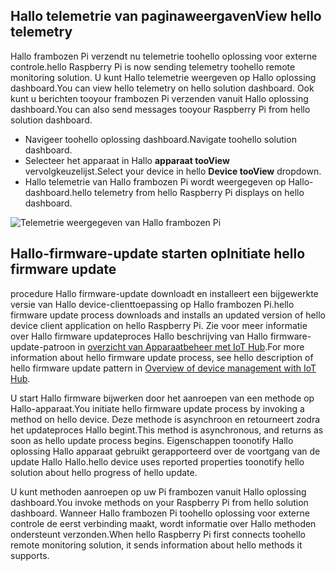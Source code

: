 ## <a name="view-hello-telemetry"></a><span data-ttu-id="4a7d2-101">Hallo telemetrie van paginaweergaven</span><span class="sxs-lookup"><span data-stu-id="4a7d2-101">View hello telemetry</span></span>

<span data-ttu-id="4a7d2-102">Hallo frambozen Pi verzendt nu telemetrie toohello oplossing voor externe controle.</span><span class="sxs-lookup"><span data-stu-id="4a7d2-102">hello Raspberry Pi is now sending telemetry toohello remote monitoring solution.</span></span> <span data-ttu-id="4a7d2-103">U kunt Hallo telemetrie weergeven op Hallo oplossing dashboard.</span><span class="sxs-lookup"><span data-stu-id="4a7d2-103">You can view hello telemetry on hello solution dashboard.</span></span> <span data-ttu-id="4a7d2-104">Ook kunt u berichten tooyour frambozen Pi verzenden vanuit Hallo oplossing dashboard.</span><span class="sxs-lookup"><span data-stu-id="4a7d2-104">You can also send messages tooyour Raspberry Pi from hello solution dashboard.</span></span>

- <span data-ttu-id="4a7d2-105">Navigeer toohello oplossing dashboard.</span><span class="sxs-lookup"><span data-stu-id="4a7d2-105">Navigate toohello solution dashboard.</span></span>
- <span data-ttu-id="4a7d2-106">Selecteer het apparaat in Hallo **apparaat tooView** vervolgkeuzelijst.</span><span class="sxs-lookup"><span data-stu-id="4a7d2-106">Select your device in hello **Device tooView** dropdown.</span></span>
- <span data-ttu-id="4a7d2-107">Hallo telemetrie van Hallo frambozen Pi wordt weergegeven op Hallo-dashboard.</span><span class="sxs-lookup"><span data-stu-id="4a7d2-107">hello telemetry from hello Raspberry Pi displays on hello dashboard.</span></span>

![Telemetrie weergegeven van Hallo frambozen Pi][img-telemetry-display]

## <a name="initiate-hello-firmware-update"></a><span data-ttu-id="4a7d2-109">Hallo-firmware-update starten op</span><span class="sxs-lookup"><span data-stu-id="4a7d2-109">Initiate hello firmware update</span></span>

<span data-ttu-id="4a7d2-110">procedure Hallo firmware-update downloadt en installeert een bijgewerkte versie van Hallo device-clienttoepassing op Hallo frambozen Pi.</span><span class="sxs-lookup"><span data-stu-id="4a7d2-110">hello firmware update process downloads and installs an updated version of hello device client application on hello Raspberry Pi.</span></span> <span data-ttu-id="4a7d2-111">Zie voor meer informatie over Hallo firmware updateproces Hallo beschrijving van Hallo firmware-update-patroon in [overzicht van Apparaatbeheer met IoT Hub][lnk-update-pattern].</span><span class="sxs-lookup"><span data-stu-id="4a7d2-111">For more information about hello firmware update process, see hello description of hello firmware update pattern in [Overview of device management with IoT Hub][lnk-update-pattern].</span></span>

<span data-ttu-id="4a7d2-112">U start Hallo firmware bijwerken door het aanroepen van een methode op Hallo-apparaat.</span><span class="sxs-lookup"><span data-stu-id="4a7d2-112">You initiate hello firmware update process by invoking a method on hello device.</span></span> <span data-ttu-id="4a7d2-113">Deze methode is asynchroon en retourneert zodra het updateproces Hallo begint.</span><span class="sxs-lookup"><span data-stu-id="4a7d2-113">This method is asynchronous, and returns as soon as hello update process begins.</span></span> <span data-ttu-id="4a7d2-114">Eigenschappen toonotify Hallo oplossing Hallo apparaat gebruikt gerapporteerd over de voortgang van de update Hallo Hallo.</span><span class="sxs-lookup"><span data-stu-id="4a7d2-114">hello device uses reported properties toonotify hello solution about hello progress of hello update.</span></span>

<span data-ttu-id="4a7d2-115">U kunt methoden aanroepen op uw Pi frambozen vanuit Hallo oplossing dashboard.</span><span class="sxs-lookup"><span data-stu-id="4a7d2-115">You invoke methods on your Raspberry Pi from hello solution dashboard.</span></span> <span data-ttu-id="4a7d2-116">Wanneer Hallo frambozen Pi toohello oplossing voor externe controle de eerst verbinding maakt, wordt informatie over Hallo methoden ondersteunt verzonden.</span><span class="sxs-lookup"><span data-stu-id="4a7d2-116">When hello Raspberry Pi first connects toohello remote monitoring solution, it sends information about hello methods it supports.</span></span> 

[img-telemetry-display]: media/iot-suite-raspberry-pi-kit-view-telemetry-advanced/telemetry.png
[lnk-update-pattern]: ../articles/iot-hub/iot-hub-device-management-overview.md
